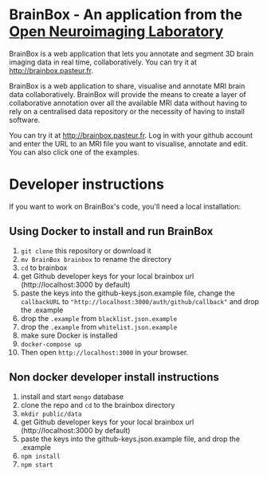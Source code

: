 
# BrainBox - An application from the [Open Neuroimaging Laboratory](http://openneu.ro/)

BrainBox is a web application that lets you annotate and segment 3D brain 
imaging data in real time, collaboratively. You can try it 
at http://brainbox.pasteur.fr.

BrainBox is a web application to share, visualise and annotate MRI brain
 data collaboratively. BrainBox will provide the means to create a 
 layer of collaborative annotation over all the available MRI data without 
 having to rely on a centralised data repository or the necessity of 
 having to install software.

You can try it at http://brainbox.pasteur.fr. Log in with your github 
account and enter the URL to an MRI file you want to visualise, annotate 
and edit. You can also click one of the examples.


# Developer instructions

If you want to work on BrainBox's code, you'll need a local installation:

## Using Docker to install and run BrainBox

1. `git clone` this repository or download it
2. `mv BrainBox brainbox` to rename the directory 
3. `cd` to brainbox
4. get Github developer keys for your local brainbox url 
(http://localhost:3000 by default)
5. paste the keys into the github-keys.json.example file, change the `callbackURL` to `"http://localhost:3000/auth/github/callback"` and drop the .example
6. drop the `.example` from `blacklist.json.example`
7. drop the `.example` from `whitelist.json.example`
7. make sure Docker is installed
8. `docker-compose up`
9. Then open `http://localhost:3000` in your browser.

## Non docker developer install instructions

1. install and start `mongo` database
2. clone the repo and `cd` to the brainbox directory
3. `mkdir public/data`
4. get Github developer keys for your local brainbox url 
(http://localhost:3000 by default)
5. paste the keys into the github-keys.json.example file, and drop the .example
6. `npm install`
7. `npm start`


